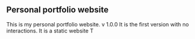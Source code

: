 ## Personal portfolio website
This is my personal portfolio website. v 1.0.0
It is the first version with no interactions. It is a static website
T
